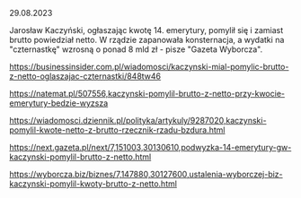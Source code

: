 29.08.2023

Jarosław Kaczyński, ogłaszając kwotę 14. emerytury, pomylił się i zamiast brutto powiedział netto. W rządzie zapanowała konsternacja, a wydatki na "czternastkę" wzrosną o ponad 8 mld zł - pisze "Gazeta Wyborcza".

https://businessinsider.com.pl/wiadomosci/kaczynski-mial-pomylic-brutto-z-netto-oglaszajac-czternastki/848tw46

https://natemat.pl/507556,kaczynski-pomylil-brutto-z-netto-przy-kwocie-emerytury-bedzie-wyzsza

https://wiadomosci.dziennik.pl/polityka/artykuly/9287020,kaczynski-pomylil-kwote-netto-z-brutto-rzecznik-rzadu-bzdura.html

https://next.gazeta.pl/next/7,151003,30130610,podwyzka-14-emerytury-gw-kaczynski-pomylil-brutto-z-netto.html

https://wyborcza.biz/biznes/7,147880,30127600,ustalenia-wyborczej-biz-kaczynski-pomylil-kwoty-brutto-z-netto.html
